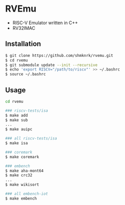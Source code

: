 # RVEmu

- RISC-V Emulator written in C++
- RV32IMAC

## Installation

```bash
$ git clone https://github.com/shmknrk/rvemu.git
$ cd rvemu
$ git submodule update --init --recursive
$ echo 'export RISCV="/path/to/riscv"' >> ~/.bashrc
$ source ~/.bashrc
```

## Usage

```bash
cd rvemu

### riscv-tests/isa
$ make add
$ make sub
...
$ make auipc

### all riscv-tests/isa
$ make isa

### coremark
$ make coremark

### embench
$ make aha-mont64
$ make crc32
...
$ make wikisort

### all embench-iot
$ make embench
```
